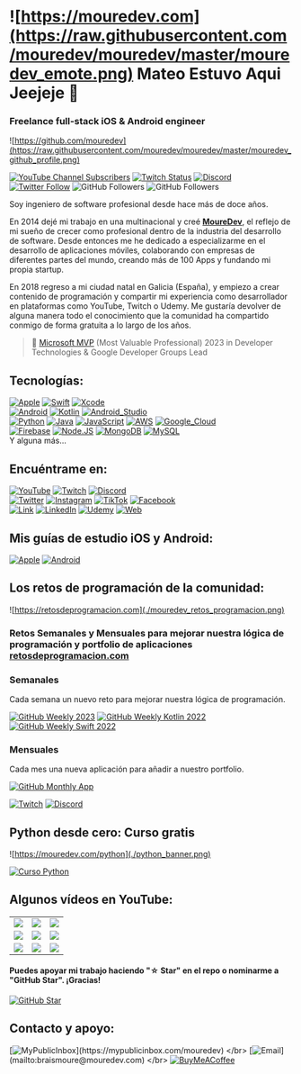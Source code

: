 # ![https://mouredev.com](https://raw.githubusercontent.com/mouredev/mouredev/master/mouredev_emote.png) Mateo Estuvo Aqui Jeejeje 👋
### Freelance full-stack iOS & Android engineer

![https://github.com/mouredev](https://raw.githubusercontent.com/mouredev/mouredev/master/mouredev_github_profile.png)

[![YouTube Channel Subscribers](https://img.shields.io/youtube/channel/subscribers/UCxPD7bsocoAMq8Dj18kmGyQ?style=social)](https://youtube.com/mouredevapps?sub_confirmation=1)
[![Twitch Status](https://img.shields.io/twitch/status/mouredev?style=social)](https://twitch.com/mouredev)
[![Discord](https://img.shields.io/discord/729672926432985098?style=social&label=Discord&logo=discord)](https://mouredev.com/discord)
[![Twitter Follow](https://img.shields.io/twitter/follow/mouredev?style=social)](https://twitter.com/mouredev)
![GitHub Followers](https://img.shields.io/github/followers/mouredev?style=social)
![GitHub Followers](https://img.shields.io/github/stars/mouredev?style=social)

Soy ingeniero de software profesional desde hace más de doce años.

En 2014 dejé mi trabajo en una multinacional y creé [**MoureDev**](https://mouredev.com), el reflejo de mi sueño de crecer como profesional dentro de la industria del desarrollo de software.
Desde entonces me he dedicado a especializarme en el desarrollo de aplicaciones móviles, colaborando con empresas de diferentes partes del mundo, creando más de 100 Apps y fundando mi propia startup.

En 2018 regreso a mi ciudad natal en Galicia (España), y empiezo a crear contenido de programación y compartir mi experiencia como desarrollador en plataformas como YouTube, Twitch o Udemy. Me gustaría devolver de alguna manera todo el conocimiento que la comunidad ha compartido conmigo de forma gratuita a lo largo de los años.

> 👥 [Microsoft MVP](https://mvp.microsoft.com/es-es/PublicProfile/5004970) (Most Valuable Professional) 2023 in Developer Technologies & Google Developer Groups Lead

## Tecnologías:
[![Apple](https://img.shields.io/badge/iOS-999999?style=for-the-badge&logo=apple&logoColor=white&labelColor=101010)]()
[![Swift](https://img.shields.io/badge/Swift-FA7343?style=for-the-badge&logo=swift&logoColor=white&labelColor=101010)]()
[![Xcode](https://img.shields.io/badge/Xcode-1575F9?style=for-the-badge&logo=xcode&logoColor=white&labelColor=101010)]()
</br>
[![Android](https://img.shields.io/badge/Android-3DDC84?style=for-the-badge&logo=android&logoColor=white&labelColor=101010)]()
[![Kotlin](https://img.shields.io/badge/Kotlin-0095D5?style=for-the-badge&logo=kotlin&logoColor=white&labelColor=101010)]()
[![Android_Studio](https://img.shields.io/badge/Android_Studio-3DDC84?style=for-the-badge&logo=android-studio&logoColor=white&labelColor=101010)]()
</br>
[![Python](https://img.shields.io/badge/Python-yellow?style=for-the-badge&logo=python&logoColor=white&labelColor=101010)]()
[![Java](https://img.shields.io/badge/Java-007396?style=for-the-badge&logo=java&logoColor=white&labelColor=101010)]()
[![JavaScript](https://img.shields.io/badge/JavaScript-F7DF1E?style=for-the-badge&logo=javascript&logoColor=white&labelColor=101010)]()
[![AWS](https://img.shields.io/badge/AWS-232F3E?style=for-the-badge&logo=amazon-aws&logoColor=white&labelColor=101010)]()
[![Google_Cloud](https://img.shields.io/badge/Google_Cloud-4285F4?style=for-the-badge&logo=googlecloud&logoColor=white&labelColor=101010)]()
</br>
[![Firebase](https://img.shields.io/badge/Firebase-FFCA28?style=for-the-badge&logo=firebase&logoColor=white&labelColor=101010)]()
[![Node.JS](https://img.shields.io/badge/Node.JS-339933?style=for-the-badge&logo=node.js&logoColor=white&labelColor=101010)]()
[![MongoDB](https://img.shields.io/badge/MongoDB-47A248?style=for-the-badge&logo=mongodb&logoColor=white&labelColor=101010)]()
[![MySQL](https://img.shields.io/badge/MySQL-4479A1?style=for-the-badge&logo=mysql&logoColor=white&labelColor=101010)]()
</br>
Y alguna más...

## Encuéntrame en:

[![YouTube](https://img.shields.io/badge/YouTube-Mouredev_by_Brais_Moure-FF0000?style=for-the-badge&logo=youtube&logoColor=white&labelColor=101010)](https://youtube.com/mouredevapps)
[![Twitch](https://img.shields.io/badge/Twitch-mouredev-9146FF?style=for-the-badge&logo=twitch&logoColor=white&labelColor=101010)](https://twitch.tv/mouredev)
[![Discord](https://img.shields.io/badge/Discord-mouredev-5865F2?style=for-the-badge&logo=discord&logoColor=white&labelColor=101010)](https://mouredev.com/discord)
</br>
[![Twitter](https://img.shields.io/badge/Twitter-@mouredev-1DA1F2?style=for-the-badge&logo=twitter&logoColor=white&labelColor=101010)](https://twitter.com/mouredev)
[![Instagram](https://img.shields.io/badge/Instagram-@mouredev-E4405F?style=for-the-badge&logo=instagram&logoColor=white&labelColor=101010)](https://instagram.com/mouredev)
[![TikTok](https://img.shields.io/badge/TikTok-@mouredev-69C9D0?style=for-the-badge&logo=tiktok&logoColor=white&labelColor=101010)](https://tiktok.com/@mouredev)
[![Facebook](https://img.shields.io/badge/Facebook-@mouredev-1877F2?style=for-the-badge&logo=facebook&logoColor=white&labelColor=101010)](https://facebook.com/mouredev)
</br>
[![Link](https://img.shields.io/badge/Link_Site-moure.dev-39E09B?style=for-the-badge&logo=Linktree&logoColor=white&labelColor=101010)](https://mouredev.com)
[![LinkedIn](https://img.shields.io/badge/LinkedIn-Brais_Moure-0077B5?style=for-the-badge&logo=linkedin&logoColor=white&labelColor=101010)](https://www.linkedin.com/in/braismoure)
[![Udemy](https://img.shields.io/badge/Udemy-Brais_Moure-EC5252?style=for-the-badge&logo=udemy&logoColor=white&labelColor=101010)](https://www.udemy.com/course/swift_ios/?referralCode=04756B8423CBE177B930)
[![Web](https://img.shields.io/badge/Web-MoureDev.com-14a1f0?style=for-the-badge&logo=dev.to&logoColor=white&labelColor=101010)](https://mouredev.com)

## Mis guías de estudio iOS y Android:
[![Apple](https://img.shields.io/github/stars/mouredev/Apple-Developer-Roadmap?label=Apple%20Developer%20Roadmap&style=social)](https://github.com/mouredev/Apple-Developer-Roadmap)
[![Android](https://img.shields.io/github/stars/mouredev/Android-Developer-Roadmap?label=Android%20Developer%20Roadmap&style=social)](https://github.com/mouredev/Android-Developer-Roadmap)

## Los retos de programación de la comunidad:

![https://retosdeprogramacion.com](./mouredev_retos_programacion.png)

### Retos Semanales y Mensuales para mejorar nuestra lógica de programación y portfolio de aplicaciones [retosdeprogramacion.com](https://retosdeprogramacion.com)

### Semanales

Cada semana un nuevo reto para mejorar nuestra lógica de programación.

[![GitHub Weekly 2023](https://img.shields.io/github/stars/mouredev/retos-programacion-2023?label=Retos%20Semanales%202023&style=social)](https://github.com/mouredev/retos-programacion-2023)
[![GitHub Weekly Kotlin 2022](https://img.shields.io/github/stars/mouredev/Weekly-Challenge-2022-Kotlin?label=Retos%20Semanales%202022&style=social)](https://github.com/mouredev/Weekly-Challenge-2022-Kotlin)
[![GitHub Weekly Swift 2022](https://img.shields.io/github/stars/mouredev/Weekly-Challenge-2022-Swift?label=Retos%20Semanales%20Swift%202022&style=social)](https://github.com/mouredev/Weekly-Challenge-2022-Swift)

### Mensuales

Cada mes una nueva aplicación para añadir a nuestro portfolio.

[![GitHub Monthly App](https://img.shields.io/github/stars/mouredev/Monthly-App-Challenge-2022?label=Retos%20Mensuales%202022&style=social)](https://github.com/mouredev/Monthly-App-Challenge-2022)

[![Twitch](https://img.shields.io/badge/Twitch-Challenge_live_coding-9146FF?style=for-the-badge&logo=twitch&logoColor=white&labelColor=101010)](https://twitch.tv/mouredev)
[![Discord](https://img.shields.io/badge/Discord-Challenge_chat_channel-5865F2?style=for-the-badge&logo=discord&logoColor=white&labelColor=101010)](https://mouredev.com/discord)

## Python desde cero: Curso gratis
![https://mouredev.com/python](./python_banner.png)

[![Curso Python](https://img.shields.io/github/stars/mouredev/hello-python?label=Curso%20Python%20desde%20cero&style=social)](https://github.com/mouredev/hello-python)

## Algunos vídeos en YouTube:

<table style="width:100%">
<tr>
<td>
<a href="https://youtu.be/Kp4Mvapo5kc">
<img src="http://i3.ytimg.com/vi/Kp4Mvapo5kc/maxresdefault.jpg">
</a>
</td>
<td>
<a href="https://youtu.be/-pWSQYpkkjk">
<img src="http://i3.ytimg.com/vi/-pWSQYpkkjk/maxresdefault.jpg">
</a>
</td>
<td>
<a href="https://youtu.be/pFyAu4R684s">
<img src="http://i3.ytimg.com/vi/pFyAu4R684s/maxresdefault.jpg">
</a>
</td>
</tr>
<tr>
<td>
<a href="https://youtu.be/SavaU66KxQY">
<img src="http://i3.ytimg.com/vi/SavaU66KxQY/maxresdefault.jpg">
</a>
</td>
<td>
<a href="https://youtu.be/GoAxsdg0Xbs">
<img src="http://i3.ytimg.com/vi/GoAxsdg0Xbs/maxresdefault.jpg">
</a>
</td>
<td>
<a href="https://youtu.be/96B6gZV3Vwk">
<img src="http://i3.ytimg.com/vi/96B6gZV3Vwk/maxresdefault.jpg">
</a>
</td>
</tr>
<tr>
<td>
<a href="https://youtu.be/BQaxPwZWboA">
<img src="http://i3.ytimg.com/vi/BQaxPwZWboA/maxresdefault.jpg">
</a>
</td>
<td>
<a href="https://youtu.be/Wfh0FYR0z6I">
<img src="http://i3.ytimg.com/vi/Wfh0FYR0z6I/maxresdefault.jpg">
</a>
</td>
<td>
<a href="https://youtu.be/ebQphhLpJG0">
<img src="http://i3.ytimg.com/vi/ebQphhLpJG0/maxresdefault.jpg">
</a>
</td>
</tr>
</table>

#### Puedes apoyar mi trabajo haciendo "☆ Star" en el repo o nominarme a "GitHub Star". ¡Gracias!

[![GitHub Star](https://img.shields.io/badge/GitHub-Nominar_a_star-yellow?style=for-the-badge&logo=github&logoColor=white&labelColor=101010)](https://stars.github.com/nominate/)


## Contacto y apoyo:

[![MyPublicInbox](https://img.shields.io/badge/MyPublicInbox-MENSAJE+CAFÉ_(RESPUESTA_RÁPIDA)_Gracias!-orange?style=for-the-badge&logo=Microsoft+Outlook&logoColor=white&labelColor=101010)](https://mypublicinbox.com/mouredev)
</br>
[![Email](https://img.shields.io/badge/braismoure@mouredev.com-email_personal_(respuesta_lenta)-D14836?style=for-the-badge&logo=gmail&logoColor=white&labelColor=101010)](mailto:braismoure@mouredev.com)
</br>
[![BuyMeACoffee](https://img.shields.io/badge/Buy_Me_A_Coffee-apoya_mi_trabajo-FFDD00?style=for-the-badge&logo=buy-me-a-coffee&logoColor=white&labelColor=101010)](https://www.buymeacoffee.com/mouredev)